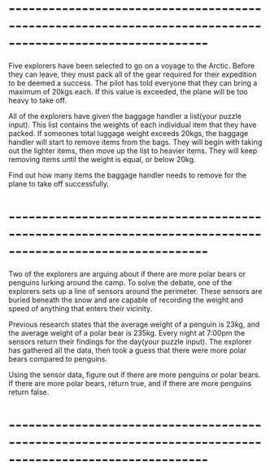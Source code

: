 # ----------------------------------------------------------------------------------------------------------

Five explorers have been selected to go on a voyage to the Arctic. Before they can leave, they must pack all of the gear required for their expedition to be deemed a success. The pilot has told everyone that they can bring a maximum of 20kgs each. If this value is exceeded, the plane will be too heavy to take off.

All of the explorers have given the baggage handler a list(your puzzle input). This list contains the weights of each individual item that they have packed. If someones total luggage weight exceeds 20kgs, the baggage handler will start to remove items from the bags. They will begin with taking out the lighter items, then move up the list to heavier items. They will keep removing items until the weight is equal, or below 20kg.

Find out how many items the baggage handler needs to remove for the plane to take off successfully.

# ----------------------------------------------------------------------------------------------------------

Two of the explorers are arguing about if there are more polar bears or penguins lurking around the camp. To solve the debate, one of the explorers sets up a line of sensors around the perimeter. These sensors are buried beneath the snow and are capable of recording the weight and speed of anything that enters their vicinity.

Previous research states that the average weight of a penguin is 23kg, and the average weight of a polar bear is 235kg. Every night at 7:00pm the sensors return their findings for the day(your puzzle input). The explorer has gathered all the data, then took a guess that there were more polar bears compared to penguins.

Using the sensor data, figure out if there are more penguins or polar bears. If there are more polar bears, return true, and if there are more penguins return false.

# ----------------------------------------------------------------------------------------------------------
